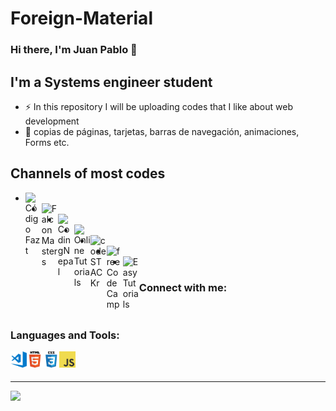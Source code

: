 # Foreign-Material

### Hi there, I'm Juan Pablo 👋

## I'm a Systems engineer student
- ⚡ In this repository I will be uploading codes that I like about web development
- 💎 copias de páginas, tarjetas, barras de navegación, animaciones, Forms etc.

## Channels of most codes
- [<img align="left" alt="Código Fazt" width="26px" src="https://cdn.jsdelivr.net/npm/simple-icons@v3/icons/youtube.svg" />][Código Fazt]
- [<img align="left" alt="FalconMasters" width="26px" src="https://cdn.jsdelivr.net/npm/simple-icons@v3/icons/youtube.svg" />][FalconMasters]
- [<img align="left" alt="CodingNepal" width="26px" src="https://cdn.jsdelivr.net/npm/simple-icons@v3/icons/youtube.svg" />][CodingNepal]
- [<img align="left" alt="Online Tutorials" width="26px" src="https://cdn.jsdelivr.net/npm/simple-icons@v3/icons/youtube.svg" />][Online Tutorials]
- [<img align="left" alt="codeSTACKr" width="26px" src="https://cdn.jsdelivr.net/npm/simple-icons@v3/icons/youtube.svg" />][codeSTACKr]
- [<img align="left" alt="freeCodeCamp" width="26px" src="https://cdn.jsdelivr.net/npm/simple-icons@v3/icons/youtube.svg" />][freeCodeCamp]
- [<img align="left" alt="Easy Tutorials" width="26px" src="https://cdn.jsdelivr.net/npm/simple-icons@v3/icons/youtube.svg" />][Easy Tutorials]

### Connect with me:

[<img align="left" alt="" width="26px" color="red" src="https://cdn.jsdelivr.net/npm/simple-icons@v3/icons/instagram.svg" />][instagram]
[<img align="left" alt="" width="26px" src="https://cdn.jsdelivr.net/npm/simple-icons@v3/icons/facebook.svg" />][facebook]

<br />

### Languages and Tools:

<img align="left" alt="Visual Studio Code" width="26px" src="https://raw.githubusercontent.com/github/explore/80688e429a7d4ef2fca1e82350fe8e3517d3494d/topics/visual-studio-code/visual-studio-code.png" />
<img align="left" alt="HTML5" width="26px" src="https://raw.githubusercontent.com/github/explore/80688e429a7d4ef2fca1e82350fe8e3517d3494d/topics/html/html.png" />
<img align="left" alt="CSS3" width="26px" src="https://raw.githubusercontent.com/github/explore/80688e429a7d4ef2fca1e82350fe8e3517d3494d/topics/css/css.png" />
<img align="left" alt="JavaScript" width="26px" src="https://raw.githubusercontent.com/github/explore/80688e429a7d4ef2fca1e82350fe8e3517d3494d/topics/javascript/javascript.png" />


<br />
<br />

---

<img align="left" src="https://github-readme-stats.vercel.app/api/pin/?username=jpcortesg&repo=Foreign-Material&show_icons=true&theme=dark"/>

[instagram]: https://www.instagram.com/juan.pablo.cg/
[facebook]: https://www.facebook.com/juanpablo.cortesgonzalez.52
[Código Fazt]: https://www.youtube.com/channel/UCMn28O1sQGochG94HdlthbA
[FalconMasters]: https://www.youtube.com/channel/UCJl1YajcPWTeJNsQhGyMIMg
[CodingNepal]: https://www.youtube.com/channel/UCk7xIEmd3MeyhIu2StLX5yA
[Online Tutorials]: https://www.youtube.com/channel/UCbwXnUipZsLfUckBPsC7Jog
[codeSTACKr]: https://www.youtube.com/channel/UCDCHcqyeQgJ-jVSd6VJkbCw
[freeCodeCamp]: https://www.youtube.com/channel/UC8butISFwT-Wl7EV0hUK0BQ
[Easy Tutorials]: https://www.youtube.com/channel/UCkjoHfkLEy7ZT4bA2myJ8xA